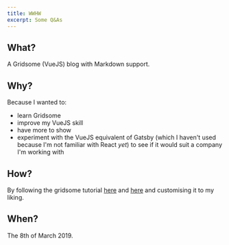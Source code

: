 ```yaml
---
title: WWHW
excerpt: Some Q&As
---
```


## What?
A Gridsome (VueJS) blog with Markdown support.

## Why?
Because I wanted to:
-   learn Gridsome
-   improve my VueJS skill
-   have more to show
-   experiment with the VueJS equivalent of Gatsby (which I haven't used because I'm not familiar with React _yet_) to see if it would suit a company I'm working with

## How?
By following the gridsome tutorial [here](https://alligator.io/vuejs/gridsome-blog/) and [here](https://alligator.io/vuejs/gridsome-list-posts/) and customising it to my liking.

## When?
The 8th of March 2019.